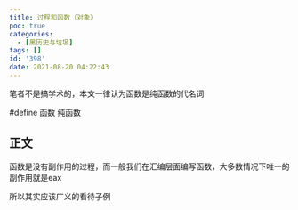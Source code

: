 ```yaml
---
title: 过程和函数（对象）
poc: true
categories:
  - [黑历史与垃圾]
tags: []
id: '398'
date: 2021-08-20 04:22:43
---
```


笔者不是搞学术的，本文一律认为函数是纯函数的代名词

#define 函数 纯函数

## 正文

函数是没有副作用的过程，而一般我们在汇编层面编写函数，大多数情况下唯一的副作用就是eax

所以其实应该广义的看待子例